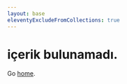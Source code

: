 ```yaml
---
layout: base
eleventyExcludeFromCollections: true
---
```


# içerik bulunamadı.

Go <a href="index">home</a>.

<!--

Read more: https://www.11ty.dev/docs/quicktips/not-found/

This is compatible with:

- GitHub Pages: https://help.github.com/articles/creating-a-custom-404-page-for-your-github-pages-site/
- GitLab Pages: https://docs.gitlab.com/ee/user/project/pages/introduction.html#custom-error-codes-pages
- Netlify: https://www.netlify.com/docs/redirects/#custom-404
- Cloudflare Pages: https://developers.cloudflare.com/pages/platform/serving-pages/#not-found-behavior
- Vercel: https://vercel.com/guides/custom-404-page#static-site-generator-ssg
-->
